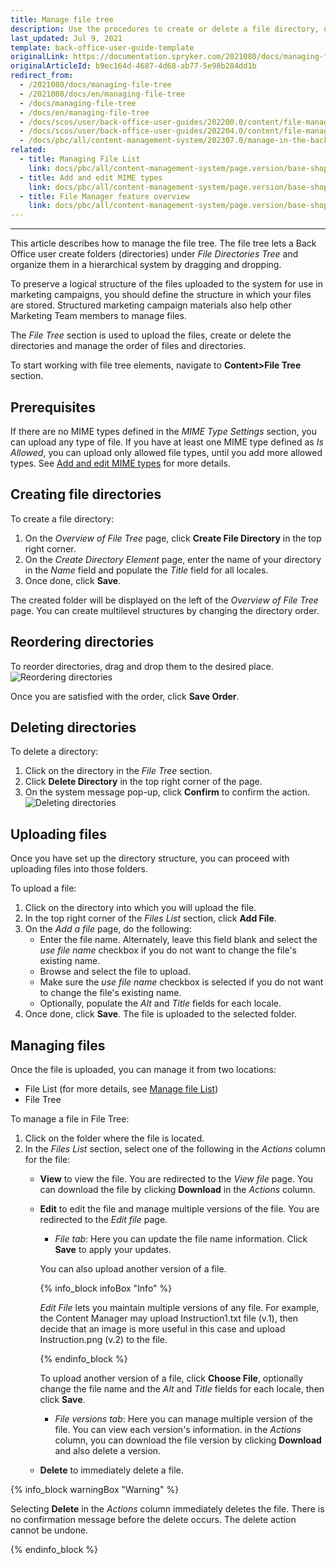 ```yaml
---
title: Manage file tree
description: Use the procedures to create or delete a file directory, upload media files, change the order for file directories in the Back Office.
last_updated: Jul 9, 2021
template: back-office-user-guide-template
originalLink: https://documentation.spryker.com/2021080/docs/managing-file-tree
originalArticleId: b9ec164d-4687-4d68-ab77-5e98b284dd1b
redirect_from:
  - /2021080/docs/managing-file-tree
  - /2021080/docs/en/managing-file-tree
  - /docs/managing-file-tree
  - /docs/en/managing-file-tree
  - /docs/scos/user/back-office-user-guides/202200.0/content/file-manager/managing-file-tree.html
  - /docs/scos/user/back-office-user-guides/202204.0/content/file-manager/managing-file-tree.html  
  - /docs/pbc/all/content-management-system/202307.0/manage-in-the-back-office/manage-file-tree.html  
related:
  - title: Managing File List
    link: docs/pbc/all/content-management-system/page.version/base-shop/manage-in-the-back-office/manage-file-list.html
  - title: Add and edit MIME types
    link: docs/pbc/all/content-management-system/page.version/base-shop/manage-in-the-back-office/add-and-edit-mime-types.html
  - title: File Manager feature overview
    link: docs/pbc/all/content-management-system/page.version/base-shop/file-manager-feature-overview.html
---
```

---

This article describes how to manage the file tree. The file tree lets a Back Office user create folders (directories) under *File Directories Tree* and organize them in a hierarchical system by dragging and dropping.

To preserve a logical structure of the files uploaded to the system for use in marketing campaigns, you should define the structure in which your files are stored. Structured marketing campaign materials also help other Marketing Team members to manage files.

The *File Tree* section is used to upload the files, create or delete the directories and manage the order of files and directories.

To start working with file tree elements, navigate to **Content>File Tree** section.


## Prerequisites

If there are no MIME types defined in the *MIME Type Settings* section, you can upload any type of file. If you have at least one MIME type defined as *Is Allowed*, you can upload only allowed file types, until you add more allowed types. See [Add and edit MIME types](/docs/pbc/all/content-management-system/{{page.version}}/base-shop/manage-in-the-back-office/add-and-edit-mime-types.html) for more details.


## Creating file directories

To create a file directory:

1. On the *Overview of File Tree* page, click **Create File Directory** in the top right corner.
2. On the *Create Directory Element* page, enter the name of your directory in the *Name* field and populate the *Title* field for all locales.
3. Once done, click **Save**.

The created folder will be displayed on the left of the *Overview of File Tree* page.
You can create multilevel structures by changing the directory order.

## Reordering directories

To reorder directories, drag and drop them to the desired place.
![Reordering directories](https://spryker.s3.eu-central-1.amazonaws.com/docs/User+Guides/Back+Office+User+Guides/File+Manager/Managing+File+Tree/reordering-directories.gif)

Once you are satisfied with the order, click **Save Order**.

## Deleting directories

To delete a directory:

1. Click on the directory in the *File Tree* section.
2. Click **Delete Directory** in the top right corner of the page.
3. On the system message pop-up, click **Confirm** to confirm the action.
![Deleting directories](https://spryker.s3.eu-central-1.amazonaws.com/docs/pbc/all/digital-asset-management/deleting-directories.png)

## Uploading files

Once you have set up the directory structure, you can proceed with uploading files into those folders.

To upload a file:

1. Click on the directory into which you will upload the file.
2. In the top right corner of the *Files List* section, click **Add File**.
3. On the *Add a file* page, do the following:
    * Enter the file name. Alternately, leave this field blank and select the *use file name* checkbox if you do not want to change the file's existing name.
    * Browse and select the file to upload.
    * Make sure the *use file name* checkbox is selected if you do not want to change the file's existing name.
    * Optionally, populate the *Alt* and *Title* fields for each locale.
4. Once done, click **Save**.
The file is uploaded to the selected folder.



## Managing files

Once the file is uploaded, you can manage it from two locations:

* File List (for more details, see [Manage file List](/docs/pbc/all/content-management-system/{{page.version}}/base-shop/manage-in-the-back-office/manage-file-list.html))
* File Tree

To manage a file in File Tree:

1. Click on the folder where the file is located.
2. In the *Files List* section, select one of the following in the *Actions* column for the file:
    * **View** to view the file. You are redirected to the *View file* page. You can download the file by clicking **Download** in the *Actions* column.

    * **Edit** to edit the file and manage multiple versions of the file. You are redirected to the *Edit file* page.

        * *File tab*: Here you can update the file name information. Click **Save** to apply your updates.

        You can also upload another version of a file.

        {% info_block infoBox "Info" %}

         *Edit File* lets you maintain multiple versions of any file. For example, the Content Manager may upload Instruction1.txt file (v.1), then decide that an image is more useful in this case and upload Instruction.png (v.2) to the file.

        {% endinfo_block %}

        To upload another version of a file, click **Choose File**, optionally change the file name and the *Alt* and *Title* fields for each locale, then click **Save**.

        * *File versions tab*: Here you can manage multiple version of the file. You can view each version's information. in the *Actions* column, you can download the file version by clicking **Download** and also delete a version.

     * **Delete** to immediately delete a file.

{% info_block warningBox "Warning" %}

Selecting **Delete** in the *Actions* column immediately deletes the file. There is no confirmation message before the delete occurs. The delete action cannot be undone.

{% endinfo_block %}
